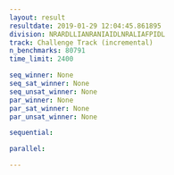 ```yaml
---
layout: result
resultdate: 2019-01-29 12:04:45.861895
division: NRARDLLIANRANIAIDLNRALIAFPIDL
track: Challenge Track (incremental)
n_benchmarks: 80791
time_limit: 2400

seq_winner: None
seq_sat_winner: None
seq_unsat_winner: None
par_winner: None
par_sat_winner: None
par_unsat_winner: None

sequential:

parallel:

---
```

